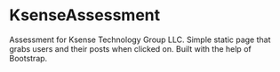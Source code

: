 # KsenseAssessment
Assessment for Ksense Technology Group LLC.
Simple static page that grabs users and their posts when clicked on.
Built with the help of Bootstrap.
